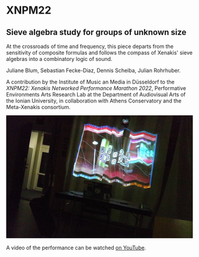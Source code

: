 # XNPM22

## Sieve algebra study for groups of unknown size

At the crossroads of time and frequency, this piece departs from the sensitivity of composite formulas and follows the compass of Xenakis' sieve algebras into a combinatory logic of sound.

Juliane Blum, Sebastian Fecke-Diaz, Dennis Scheiba, Julian Rohrhuber.

A contribution by the Institute of Music an Media in Düsseldorf to the *XNPM22: Xenakis Networked Performance Marathon 2022*, Performative Environments Arts Research Lab at the Department of Audiovisual Arts of the Ionian University, in collaboration with Athens Conservatory and the Meta-Xenakis consortium.

![Sieve Algebra Study](assets/sieve-algebra-01.jpg)

A video of the performance can be watched [on YouTube](https://www.youtube.com/watch?v=e4LFbfsqPv0&t=19683s).
